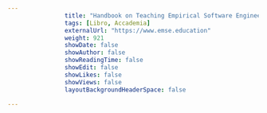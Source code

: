 ---
                title: "Handbook on Teaching Empirical Software Engineering: Online Materials"
                tags: [Libro, Accademia]
                externalUrl: "https://www.emse.education"
                weight: 921
                showDate: false
                showAuthor: false
                showReadingTime: false
                showEdit: false
                showLikes: false
                showViews: false
                layoutBackgroundHeaderSpace: false
                ---

